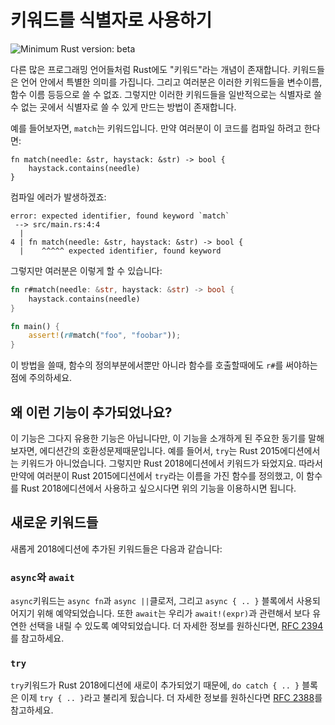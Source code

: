 # 키워드를 식별자로 사용하기

![Minimum Rust version: beta](https://img.shields.io/badge/Minimum%20Rust%20Version-beta-orange.svg)

다른 많은 프로그래밍 언어들처럼 Rust에도 "키워드"라는 개념이 존재합니다. 
키워드들은 언어 안에서 특별한 의미를 가집니다. 그리고 여러분은 이러한 키워드들을 변수이름, 함수 이름 등등으로 쓸 수 없죠. 그렇지만 이러한 키워드들을 일반적으로는 식별자로 쓸 수 없는 곳에서 식별자로 쓸 수 있게 만드는 방법이 존재합니다. 

예를 들어보자면, `match`는 키워드입니다. 만약 여러분이 이 코드를 컴파일 하려고 한다면:

```rust,ignore
fn match(needle: &str, haystack: &str) -> bool {
    haystack.contains(needle)
}
```

컴파일 에러가 발생하겠죠:

```text
error: expected identifier, found keyword `match`
 --> src/main.rs:4:4
  |
4 | fn match(needle: &str, haystack: &str) -> bool {
  |    ^^^^^ expected identifier, found keyword
```

그렇지만 여러분은 이렇게 할 수 있습니다:

```rust
fn r#match(needle: &str, haystack: &str) -> bool {
    haystack.contains(needle)
}

fn main() {
    assert!(r#match("foo", "foobar"));
}
```

이 방법을 쓸때, 함수의 정의부분에서뿐만 아니라 함수를 호출할때에도 `r#`를 써야하는 점에 주의하세요.

## 왜 이런 기능이 추가되었나요?

이 기능은 그다지 유용한 기능은 아닙니다만, 이 기능을 소개하게 된 주요한 동기를 말해보자면, 에디션간의 호환성문제때문입니다. 예를 들어서, `try`는 Rust 2015에디션에서는 키워드가 아니었습니다. 그렇지만 Rust 2018에디션에서 키워드가 돠었지요. 따라서 만약에 여러분이 Rust 2015에디션에서 `try`라는 이름을 가진 함수를 정의했고, 이 함수를 Rust 2018에디션에서 사용하고 싶으시다면 위의 기능을 이용하시면 됩니다. 

## 새로운 키워드들

새롭게 2018에디션에 추가된 키워드들은 다음과 같습니다:

### `async`와 `await`

[RFC 2394]: https://github.com/rust-lang/rfcs/blob/master/text/2394-async_await.md#final-syntax-for-the-await-expression

`async`키워드는 `async fn`과 `async ||`클로저, 그리고 `async { .. }` 블록에서 사용되어지기 위해 예약되었습니다. 또한 `await`는 우리가 `await!(expr)`과 관련해서 보다 유연한 선택을 내릴 수 있도록 예약되었습니다. 더 자세한 정보를 원하신다면, [RFC 2394]를 참고하세요.

### `try`

[RFC 2388]: https://github.com/rust-lang/rfcs/pull/2388

`try`키워드가 Rust 2018에디션에 새로이 추가되었기 때문에, `do catch { .. }` 블록은 이제 `try { .. }`라고 불리게 됬습니다. 더 자세한 정보를 원하신다면 [RFC 2388]를 참고하세요.
